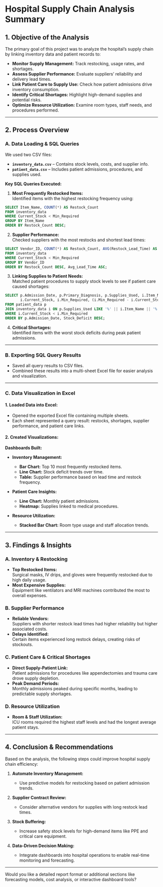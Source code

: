 
# Hospital Supply Chain Analysis Summary

## 1. Objective of the Analysis

The primary goal of this project was to analyze the hospital’s supply chain by linking inventory data and patient records to:

- **Monitor Supply Management:** Track restocking, usage rates, and shortages.
- **Assess Supplier Performance:** Evaluate suppliers’ reliability and delivery lead times.
- **Link Patient Care to Supply Use:** Check how patient admissions drive inventory consumption.
- **Identify Critical Shortages:** Highlight high-demand supplies and potential risks.
- **Optimize Resource Utilization:** Examine room types, staff needs, and procedures performed.

---

## 2. Process Overview

### A. Data Loading & SQL Queries

We used two CSV files:  
- **`inventory_data.csv`** – Contains stock levels, costs, and supplier info.  
- **`patient_data.csv`** – Includes patient admissions, procedures, and supplies used.

**Key SQL Queries Executed:**

1. **Most Frequently Restocked Items:**  
Identified items with the highest restocking frequency using:

```sql
SELECT Item_Name, COUNT(*) AS Restock_Count
FROM inventory_data
WHERE Current_Stock < Min_Required
GROUP BY Item_Name
ORDER BY Restock_Count DESC;
```

2. **Supplier Performance:**  
Checked suppliers with the most restocks and shortest lead times:

```sql
SELECT Vendor_ID, COUNT(*) AS Restock_Count, AVG(Restock_Lead_Time) AS Avg_Lead_Time
FROM inventory_data
WHERE Current_Stock < Min_Required
GROUP BY Vendor_ID
ORDER BY Restock_Count DESC, Avg_Lead_Time ASC;
```

3. **Linking Supplies to Patient Needs:**  
Matched patient procedures to supply stock levels to see if patient care caused shortages:

```sql
SELECT p.Admission_Date, p.Primary_Diagnosis, p.Supplies_Used, i.Item_Name, 
       i.Current_Stock, i.Min_Required, (i.Min_Required - i.Current_Stock) AS Stock_Deficit
FROM patient_data p
JOIN inventory_data i ON p.Supplies_Used LIKE '%' || i.Item_Name || '%'
WHERE i.Current_Stock < i.Min_Required
ORDER BY p.Admission_Date, Stock_Deficit DESC;
```

4. **Critical Shortages:**  
Identified items with the worst stock deficits during peak patient admissions.

---

### B. Exporting SQL Query Results  

- Saved all query results to CSV files.  
- Combined these results into a multi-sheet Excel file for easier analysis and visualization.

---

### C. Data Visualization in Excel  

#### 1. Loaded Data into Excel:
- Opened the exported Excel file containing multiple sheets.  
- Each sheet represented a query result: restocks, shortages, supplier performance, and patient care links.

#### 2. Created Visualizations:

**Dashboards Built:**

- **Inventory Management:**
  - **Bar Chart:** Top 10 most frequently restocked items.
  - **Line Chart:** Stock deficit trends over time.
  - **Table:** Supplier performance based on lead time and restock frequency.

- **Patient Care Insights:**
  - **Line Chart:** Monthly patient admissions.
  - **Heatmap:** Supplies linked to medical procedures.

- **Resource Utilization:**
  - **Stacked Bar Chart:** Room type usage and staff allocation trends.

---

## 3. Findings & Insights  

### A. Inventory & Restocking
- **Top Restocked Items:**  
  Surgical masks, IV drips, and gloves were frequently restocked due to high daily usage.
- **Most Expensive Supplies:**  
  Equipment like ventilators and MRI machines contributed the most to overall expenses.

### B. Supplier Performance
- **Reliable Vendors:**  
  Suppliers with shorter restock lead times had higher reliability but higher associated costs.
- **Delays Identified:**  
  Certain items experienced long restock delays, creating risks of stockouts.

### C. Patient Care & Critical Shortages
- **Direct Supply-Patient Link:**  
  Patient admissions for procedures like appendectomies and trauma care drove supply depletion.
- **Peak Demand Periods:**  
  Monthly admissions peaked during specific months, leading to predictable supply shortages.

### D. Resource Utilization
- **Room & Staff Utilization:**  
  ICU rooms required the highest staff levels and had the longest average patient stays.

---

## 4. Conclusion & Recommendations  

Based on the analysis, the following steps could improve hospital supply chain efficiency:

1. **Automate Inventory Management:**  
   - Use predictive models for restocking based on patient admission trends.

2. **Supplier Contract Review:**  
   - Consider alternative vendors for supplies with long restock lead times.

3. **Stock Buffering:**  
   - Increase safety stock levels for high-demand items like PPE and critical care equipment.

4. **Data-Driven Decision Making:**  
   - Integrate dashboards into hospital operations to enable real-time monitoring and forecasting.

---

Would you like a detailed report format or additional sections like forecasting models, cost analysis, or interactive dashboard tools?
